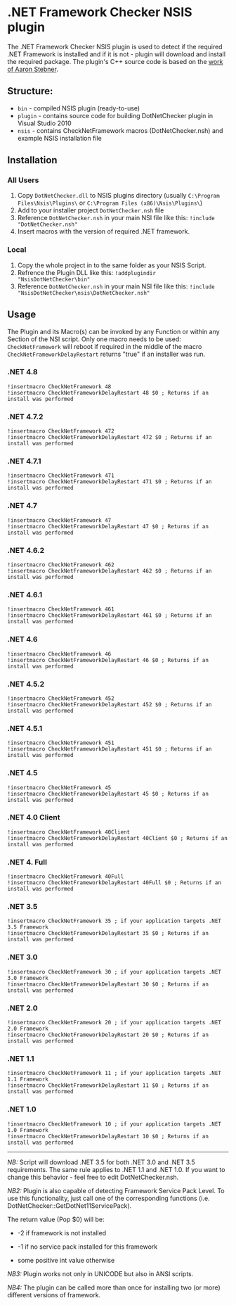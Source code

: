 # .NET Framework Checker NSIS plugin
The .NET Framework Checker NSIS plugin is used to detect if the required .NET Framework is installed and if it is not - plugin will download and install the required package. The plugin's C++ source code is based on the [work of Aaron Stebner](http://blogs.msdn.com/b/astebner/archive/2009/06/16/9763379.aspx).

## Structure:
 - `bin` - compiled NSIS plugin (ready-to-use)
 - `plugin` - contains source code for building DotNetChecker plugin in Visual Studio 2010
 - `nsis` - contains CheckNetFramework macros (DotNetChecker.nsh) and example NSIS installation file

## Installation

### All Users
1. Copy `DotNetChecker.dll` to NSIS plugins directory (usually `C:\Program Files\Nsis\Plugins\` or `C:\Program Files (x86)\Nsis\Plugins\`)
2. Add to your installer project `DotNetChecker.nsh` file
3. Reference `DotNetChecker.nsh` in your main NSI file like this:
		`!include "DotNetChecker.nsh"`
4. Insert macros with the version of required .NET framework.

### Local
1. Copy the whole project in to the same folder as your NSIS Script.
2. Refrence the Plugin DLL like this: `!addplugindir "NsisDotNetChecker\bin"`
3. Reference `DotNetChecker.nsh` in your main NSI file like this: `!include "NsisDotNetChecker\nsis\DotNetChecker.nsh"`

## Usage

The Plugin and its Macro(s) can be invoked by any Function or within any Section of the NSI script.
Only one macro needs to be used:
`CheckNetFramework` will reboot if required in the middle of the macro
`CheckNetFrameworkDelayRestart` returns "true" if an installer was run.

### .NET 4.8

	!insertmacro CheckNetFramework 48
	!insertmacro CheckNetFrameworkDelayRestart 48 $0 ; Returns if an install was performed

### .NET 4.7.2

	!insertmacro CheckNetFramework 472
	!insertmacro CheckNetFrameworkDelayRestart 472 $0 ; Returns if an install was performed

### .NET 4.7.1

	!insertmacro CheckNetFramework 471
	!insertmacro CheckNetFrameworkDelayRestart 471 $0 ; Returns if an install was performed

### .NET 4.7

	!insertmacro CheckNetFramework 47
	!insertmacro CheckNetFrameworkDelayRestart 47 $0 ; Returns if an install was performed

### .NET 4.6.2

	!insertmacro CheckNetFramework 462
	!insertmacro CheckNetFrameworkDelayRestart 462 $0 ; Returns if an install was performed

### .NET 4.6.1

	!insertmacro CheckNetFramework 461
	!insertmacro CheckNetFrameworkDelayRestart 461 $0 ; Returns if an install was performed
	
### .NET 4.6

	!insertmacro CheckNetFramework 46
	!insertmacro CheckNetFrameworkDelayRestart 46 $0 ; Returns if an install was performed

### .NET 4.5.2

	!insertmacro CheckNetFramework 452
	!insertmacro CheckNetFrameworkDelayRestart 452 $0 ; Returns if an install was performed

### .NET 4.5.1

	!insertmacro CheckNetFramework 451
	!insertmacro CheckNetFrameworkDelayRestart 451 $0 ; Returns if an install was performed

### .NET 4.5

	!insertmacro CheckNetFramework 45
	!insertmacro CheckNetFrameworkDelayRestart 45 $0 ; Returns if an install was performed

### .NET 4.0 Client

	!insertmacro CheckNetFramework 40Client
	!insertmacro CheckNetFrameworkDelayRestart 40Client $0 ; Returns if an install was performed

### .NET 4. Full

	!insertmacro CheckNetFramework 40Full
	!insertmacro CheckNetFrameworkDelayRestart 40Full $0 ; Returns if an install was performed

### .NET 3.5

	!insertmacro CheckNetFramework 35 ; if your application targets .NET 3.5 Framework
	!insertmacro CheckNetFrameworkDelayRestart 35 $0 ; Returns if an install was performed

### .NET 3.0

	!insertmacro CheckNetFramework 30 ; if your application targets .NET 3.0 Framework
	!insertmacro CheckNetFrameworkDelayRestart 30 $0 ; Returns if an install was performed

### .NET 2.0

	!insertmacro CheckNetFramework 20 ; if your application targets .NET 2.0 Framework
	!insertmacro CheckNetFrameworkDelayRestart 20 $0 ; Returns if an install was performed

### .NET 1.1

	!insertmacro CheckNetFramework 11 ; if your application targets .NET 1.1 Framework
	!insertmacro CheckNetFrameworkDelayRestart 11 $0 ; Returns if an install was performed

### .NET 1.0

	!insertmacro CheckNetFramework 10 ; if your application targets .NET 1.0 Framework
	!insertmacro CheckNetFrameworkDelayRestart 10 $0 ; Returns if an install was performed

---

*NB:* Script will download .NET 3.5 for both .NET 3.0 and .NET 3.5 requirements. The same rule applies to .NET 1.1 and .NET 1.0. If you want to change this behavior - feel free to edit DotNetChecker.nsh.

*NB2:* Plugin is also capable of detecting Framework Service Pack Level. To use this functionality, just call one of the corresponding functions (i.e. DotNetChecker::GetDotNet11ServicePack). 

The return value (Pop $0) will be:

- -2 if framework is not installed

- -1 if no service pack installed for this framework

- some positive int value otherwise

*NB3:* Plugin works not only in UNICODE but also in ANSI scripts.

*NB4:* The plugin can be called more than once for installing two (or more) different versions of framework.
